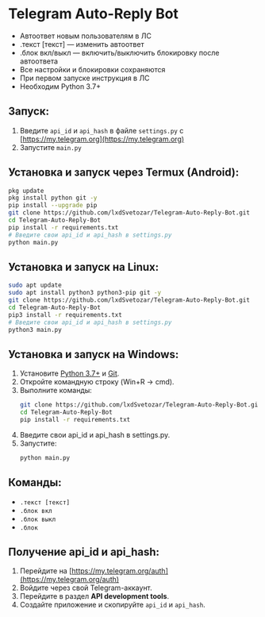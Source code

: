 # Telegram Auto-Reply Bot

- Автоответ новым пользователям в ЛС
- .текст [текст] — изменить автоответ
- .блок вкл/выкл — включить/выключить блокировку после автоответа
- Все настройки и блокировки сохраняются
- При первом запуске инструкция в ЛС
- Необходим Python 3.7+

## Запуск:

1. Введите `api_id` и `api_hash` в файле `settings.py` с [https://my.telegram.org](https://my.telegram.org)
2. Запустите `main.py`

## Установка и запуск через Termux (Android):

```sh
pkg update
pkg install python git -y
pip install --upgrade pip
git clone https://github.com/lxdSvetozar/Telegram-Auto-Reply-Bot.git
cd Telegram-Auto-Reply-Bot
pip install -r requirements.txt
# Введите свои api_id и api_hash в settings.py
python main.py
```

## Установка и запуск на Linux:

```sh
sudo apt update
sudo apt install python3 python3-pip git -y
git clone https://github.com/lxdSvetozar/Telegram-Auto-Reply-Bot.git
cd Telegram-Auto-Reply-Bot
pip3 install -r requirements.txt
# Введите свои api_id и api_hash в settings.py
python3 main.py
```

## Установка и запуск на Windows:

1. Установите [Python 3.7+](https://www.python.org/downloads/) и [Git](https://git-scm.com/download/win).
2. Откройте командную строку (Win+R → cmd).
3. Выполните команды:
    ```sh
    git clone https://github.com/lxdSvetozar/Telegram-Auto-Reply-Bot.git
    cd Telegram-Auto-Reply-Bot
    pip install -r requirements.txt
    ```
4. Введите свои api_id и api_hash в settings.py.
5. Запустите:
    ```sh
    python main.py
    ```

## Команды:

- `.текст [текст]`
- `.блок вкл`
- `.блок выкл`
- `.блок`

## Получение api_id и api_hash:

1. Перейдите на [https://my.telegram.org/auth](https://my.telegram.org/auth)
2. Войдите через свой Telegram-аккаунт.
3. Перейдите в раздел **API development tools**.
4. Создайте приложение и скопируйте `api_id` и `api_hash`.

